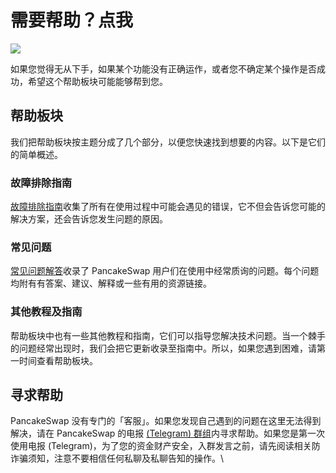 # 需要帮助？点我

![](https://gblobscdn.gitbook.com/assets%2F-MHREX7DHcljbY5IkjgJ%2F-Mb9Zry-ZB3tPvT1CIzP%2F-Mb9nWQCJARFEUg4XCvr%2Fdocs%20masthead%20\(10\).png?alt=media\&token=3f948fee-7dc6-4a3b-9d8b-4357ef4d83c3)

如果您觉得无从下手，如果某个功能没有正确运作，或者您不确定某个操作是否成功，希望这个帮助板块可能能够帮到您。

## 帮助板块

我们把帮助板块按主题分成了几个部分，以便您快速找到想要的内容。以下是它们的简单概述。

### 故障排除指南

[故障排除指南](./#cuo-wu-pai-chu-zhi-nan)收集了所有在使用过程中可能会遇见的错误，它不但会告诉您可能的解决方案，还会告诉您发生问题的原因。

### 常见问题

[常见问题解答](faq.md)收录了 PancakeSwap 用户们在使用中经常质询的问题。每个问题均附有有答案、建议、解释或一些有用的资源链接。

### 其他教程及指南

帮助板块中也有一些其他教程和指南，它们可以指导您解决技术问题。当一个棘手的问题经常出现时，我们会把它更新收录至指南中。所以，如果您遇到困难，请第一时间查看帮助板块。

## 寻求帮助

PancakeSwap 没有专门的「客服」。如果您发现自己遇到的问题在这里无法得到解决，请在 PancakeSwap 的电报 [(Telegram) 群组](https://t.me/PancakeSwap\_CN)内寻求帮助。如果您是第一次使用电报 (Telegram)，为了您的资金财产安全，入群发言之前，请先阅读相关防诈骗须知，注意不要相信任何私聊及私聊告知的操作。\
